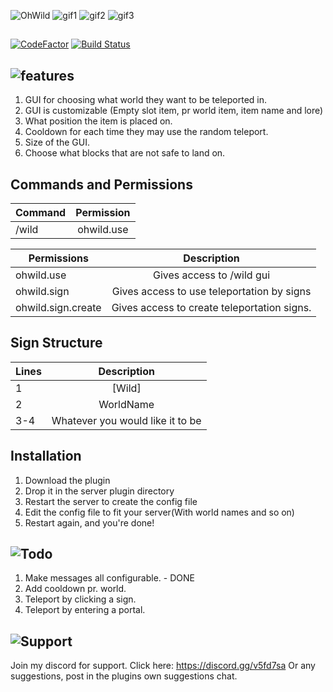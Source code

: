![OhWild](https://ohneemc.com/img/plugins/ohwild/Header.png)
![gif1](https://ohneemc.com/img/plugins/ohwild/command2.gif)
![gif2](https://ohneemc.com/img/plugins/ohwild/gui.gif)
![gif3](https://ohneemc.com/img/plugins/ohwild/Teleport.gif)
##
[![CodeFactor](https://www.codefactor.io/repository/github/realnaits/ohwild/badge)](https://www.codefactor.io/repository/github/realnaits/ohwild)
[![Build Status](https://travis-ci.org/realNaits/OhWild.svg?branch=master)](https://travis-ci.org/realNaits/OhWild)

## ![features](https://ohneemc.com/img/plugins/ohwild/Features2.png)
1. GUI for choosing what world they want to be teleported in.
2. GUI is customizable (Empty slot item, pr world item, item name and lore)
3. What position the item is placed on.
4. Cooldown for each time they may use the random teleport.
5. Size of the GUI.
6. Choose what blocks that are not safe to land on.

## Commands and Permissions
| Command        | Permission   |
| ------------- |:-------------:|
| /wild      | ohwild.use |

| Permissions      | Description |
| ------------ |:-------------:|
| ohwild.use | Gives access to /wild gui
| ohwild.sign | Gives access to use teleportation by signs
| ohwild.sign.create | Gives access to create teleportation signs.

## Sign Structure
| Lines | Description |
| ----------- |:----------:|
| 1 | [Wild] |
| 2 | WorldName
| 3-4 | Whatever you would like it to be

## Installation
1. Download the plugin
2. Drop it in the server plugin directory
3. Restart the server to create the config file
4. Edit the config file to fit your server(With world names and so on)
5. Restart again, and you're done!

## ![Todo](https://ohneemc.com/img/plugins/ohwild/Todo.png)
1. Make messages all configurable. - DONE
2. Add cooldown pr. world.
3. Teleport by clicking a sign.
4. Teleport by entering a portal.


## ![Support](https://ohneemc.com/img/plugins/ohwild/Support.png)
Join my discord for support. Click here: https://discord.gg/v5fd7sa
Or any suggestions, post in the plugins own suggestions chat.
